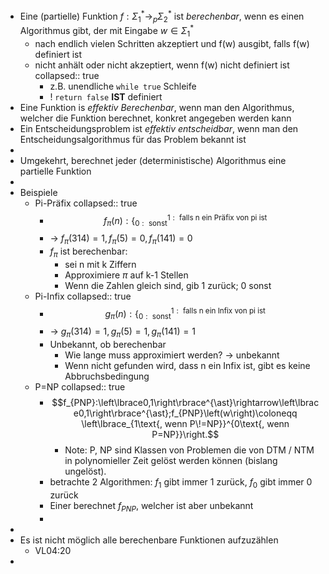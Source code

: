 - Eine (partielle) Funktion $f:\Sigma_1^{\ast}\rightarrow_{p}\Sigma_2^{\ast}$ ist *berechenbar*, wenn es einen Algorithmus gibt, der mit Eingabe $w\in\Sigma_1^{\ast}$
	- nach endlich vielen Schritten akzeptiert und f(w) ausgibt, falls f(w) definiert ist
	- nicht anhält oder nicht akzeptiert, wenn f(w) nicht definiert ist
	  collapsed:: true
		- z.B. unendliche `while true` Schleife
		- ! `return false` **IST** definiert
- Eine Funktion is *effektiv Berechenbar*, wenn man den Algorithmus, welcher die Funktion berechnet, konkret angegeben werden kann
- Ein Entscheidungsproblem ist *effektiv entscheidbar*, wenn man den Entscheidungsalgorithmus für das Problem bekannt ist
-
- Umgekehrt, berechnet jeder (deterministische) Algorithmus eine partielle Funktion
-
- Beispiele
	- Pi-Präfix
	  collapsed:: true
		- $$f_{\pi}\left(n\right):\left\lbrace_{0:\text{ sonst}}^{1:\text{ falls n ein Präfix von pi ist}}\right.$$
		- -> $f_{\pi}\left(314\right)=1,f_{\pi}\left(5\right)=0,f_{\pi}\left(141\right)=0$
		- $f_{\pi}$ ist berechenbar:
			- sei n mit k Ziffern
			- Approximiere $\pi$ auf k-1 Stellen
			- Wenn die Zahlen gleich sind, gib 1 zurück; 0 sonst
	- Pi-Infix
	  collapsed:: true
		- $$g_{\pi}\left(n\right):\left\lbrace_{0:\text{ sonst}}^{1:\text{ falls n ein Infix von pi ist}}\right.$$
		- -> $g_{\pi}\left(314\right)=1,g_{\pi}\left(5\right)=1,g_{\pi}\left(141\right)=1$
		- Unbekannt, ob berechenbar
			- Wie lange muss approximiert werden? -> unbekannt
			- Wenn nicht gefunden wird, dass n ein Infix ist, gibt es keine Abbruchsbedingung
	- P=NP
	  collapsed:: true
		- $$f_{PNP}:\left\lbrace0,1\right\rbrace^{\ast}\rightarrow\left\lbrace0,1\right\rbrace^{\ast};f_{PNP}\left(w\right)\coloneqq \left\lbrace_{1\text{, wenn P\!=NP}}^{0\text{, wenn P=NP}}\right.$$
			- Note: P, NP sind Klassen von Problemen die von DTM / NTM in polynomieller Zeit gelöst werden können (bislang ungelöst).
		- betrachte 2 Algorithmen: $f_1$ gibt immer 1 zurück, $f_0$ gibt immer 0 zurück
		- Einer berechnet $f_{PNP}$, welcher ist aber unbekannt
		-
-
- Es ist nicht möglich alle berechenbare Funktionen aufzuzählen
	- VL04:20
-